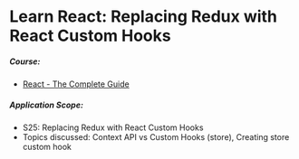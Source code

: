 # Learn React: Replacing Redux with React Custom Hooks

##### Course:

- [React - The Complete Guide](https://www.udemy.com/course/react-the-complete-guide-incl-redux)

##### Application Scope:

- S25: Replacing Redux with React Custom Hooks
- Topics discussed: Context API vs Custom Hooks (store), Creating store custom hook

